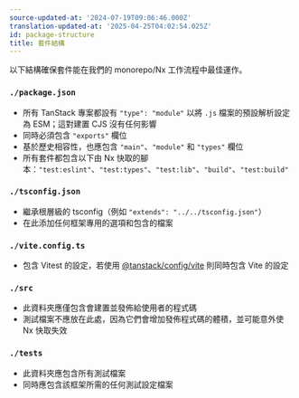 ```yaml
---
source-updated-at: '2024-07-19T09:06:46.000Z'
translation-updated-at: '2025-04-25T04:02:54.025Z'
id: package-structure
title: 套件結構
---
```

以下結構確保套件能在我們的 monorepo/Nx 工作流程中最佳運作。

### `./package.json`

- 所有 TanStack 專案都設有 `"type": "module"` 以將 `.js` 檔案的預設解析設定為 ESM；這對建置 CJS 沒有任何影響
- 同時必須包含 `"exports"` 欄位
- 基於歷史相容性，也應包含 `"main"`、`"module"` 和 `"types"` 欄位
- 所有套件都包含以下由 Nx 快取的腳本：`"test:eslint"`、`"test:types"`、`"test:lib"`、`"build"`、`"test:build"`

### `./tsconfig.json`

- 繼承根層級的 tsconfig（例如 `"extends": "../../tsconfig.json"`）
- 在此添加任何框架專用的選項和包含的檔案

### `./vite.config.ts`

- 包含 Vitest 的設定，若使用 [@tanstack/config/vite](./vite.md) 則同時包含 Vite 的設定

### `./src`

- 此資料夾應僅包含會建置並發佈給使用者的程式碼
- 測試檔案不應放在此處，因為它們會增加發佈程式碼的體積，並可能意外使 Nx 快取失效

### `./tests`

- 此資料夾應包含所有測試檔案
- 同時應包含該框架所需的任何測試設定檔案
